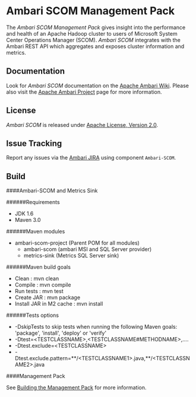 <!---
Licensed to the Apache Software Foundation (ASF) under one or more
contributor license agreements.  See the NOTICE file distributed with
this work for additional information regarding copyright ownership.
The ASF licenses this file to You under the Apache License, Version 2.0
(the "License"); you may not use this file except in compliance with
the License.  You may obtain a copy of the License at [http://www.apache.org/licenses/LICENSE-2.0](http://www.apache.org/licenses/LICENSE-2.0)

Unless required by applicable law or agreed to in writing, software
distributed under the License is distributed on an "AS IS" BASIS,
WITHOUT WARRANTIES OR CONDITIONS OF ANY KIND, either express or implied.
See the License for the specific language governing permissions and
limitations under the License.
-->

Ambari SCOM Management Pack
============

The *Ambari SCOM Management Pack* gives insight into the performance and health of an Apache Hadoop cluster to users of
Microsoft System Center Operations Manager (SCOM). *Ambari SCOM* integrates with the Ambari REST API which aggregates and exposes cluster information and metrics.

## Documentation

Look for *Ambari SCOM* documentation on the [Apache Ambari Wiki](https://cwiki.apache.org/confluence/display/AMBARI/Ambari+SCOM+Management+Pack). Please also visit the [Apache Ambari Project](http://incubator.apache.org/ambari/) page for more information.

## License

*Ambari SCOM* is released under [Apache License, Version 2.0](http://www.apache.org/licenses/LICENSE-2.0).

## Issue Tracking

Report any issues via the [Ambari JIRA](https://issues.apache.org/jira/browse/AMBARI) using component `Ambari-SCOM`.

## Build

####Ambari-SCOM and Metrics Sink

######Requirements
* JDK 1.6
* Maven 3.0
    
######Maven modules
* ambari-scom-project (Parent POM for all modules)
  * ambari-scom (ambari MSI and SQL Server provider)
  * metrics-sink (Metrics SQL Server sink)       
  
######Maven build goals
 * Clean : mvn clean
 * Compile : mvn compile
 * Run tests : mvn test 
 * Create JAR : mvn package
 * Install JAR in M2 cache : mvn install     
    
######Tests options
  * -DskipTests to skip tests when running the following Maven goals:
    'package', 'install', 'deploy' or 'verify'
  * -Dtest=\<TESTCLASSNAME>,\<TESTCLASSNAME#METHODNAME>,....
  * -Dtest.exclude=\<TESTCLASSNAME>
  * -Dtest.exclude.pattern=\*\*/\<TESTCLASSNAME1>.java,\*\*/\<TESTCLASSNAME2>.java

####Management Pack

See [Building the Management Pack](management-pack/Hadoop_MP/BUILDING.md) for more information.


